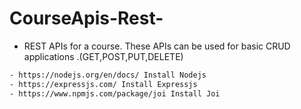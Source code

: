 # CourseApis-Rest-
- REST APIs for a course. These APIs can be used for basic CRUD applications .(GET,POST,PUT,DELETE)
```sh
- https://nodejs.org/en/docs/ Install Nodejs
- https://expressjs.com/ Install Expressjs
- https://www.npmjs.com/package/joi Install Joi 
```
